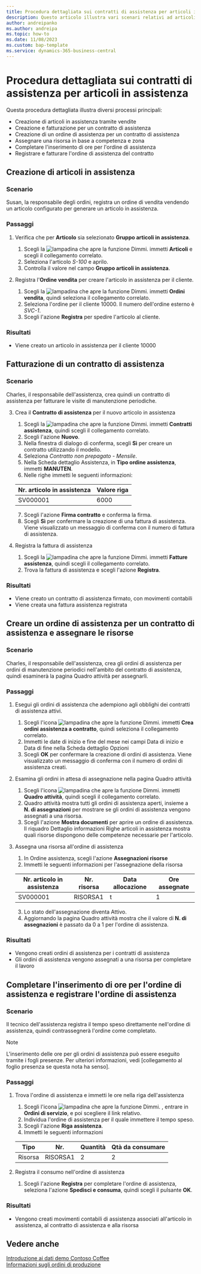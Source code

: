 ```yaml
---
title: Procedura dettagliata sui contratti di assistenza per articoli in assistenza
description: Questo articolo illustra vari scenari relativi ad articoli in assistenza e contratti di assistenza.
author: andreipanko
ms.author: andreipa
ms.topic: how-to
ms.date: 11/08/2023
ms.custom: bap-template
ms.service: dynamics-365-business-central
---
```


# Procedura dettagliata sui contratti di assistenza per articoli in assistenza

Questa procedura dettagliata illustra diversi processi principali:

- Creazione di articoli in assistenza tramite vendite
- Creazione e fatturazione per un contratto di assistenza
- Creazione di un ordine di assistenza per un contratto di assistenza
- Assegnare una risorsa in base a competenza e zona
- Completare l'inserimento di ore per l'ordine di assistenza
- Registrare e fatturare l'ordine di assistenza del contratto

## Creazione di articoli in assistenza

### Scenario  

Susan, la responsabile degli ordini, registra un ordine di vendita vendendo un articolo configurato per generare un articolo in assistenza.  

### Passaggi

1. Verifica che per **Articolo** sia selezionato **Gruppo articoli in assistenza**.
   
    1. Scegli la ![lampadina che apre la funzione Dimmi.](../../media/ui-search/search_small.png "Informazioni sull'operazione che si desidera eseguire") immetti **Articoli** e scegli il collegamento correlato.  
    2. Seleziona l'articolo *S-100* e aprilo.
    3. Controlla il valore nel campo **Gruppo articoli in assistenza**.
       
2. Registra l'**Ordine vendita** per creare l'articolo in assistenza per il cliente.  

    1. Scegli la ![lampadina che apre la funzione Dimmi.](../../media/ui-search/search_small.png "Dimmi cosa vuoi fare") immetti **Ordini vendita**, quindi seleziona il collegamento correlato.  
    2. Seleziona l'ordine per il cliente 10000. Il numero dell'ordine esterno è *SVC-1*.
    3. Scegli l'azione **Registra** per spedire l'articolo al cliente.

### Risultati

- Viene creato un articolo in assistenza per il cliente 10000

##  Fatturazione di un contratto di assistenza

### Scenario

Charles, il responsabile dell'assistenza, crea quindi un contratto di assistenza per fatturare le visite di manutenzione periodiche.

3. Crea il **Contratto di assistenza** per il nuovo articolo in assistenza
    1. Scegli la ![lampadina che apre la funzione Dimmi.](../../media/ui-search/search_small.png "Dimmi cosa vuoi fare") immetti **Contratti assistenza**, quindi scegli il collegamento correlato.
    2. Scegli l'azione **Nuovo**.  
    3. Nella finestra di dialogo di conferma, scegli **Sì** per creare un contratto utilizzando il modello. 
    4. Seleziona *Contratto non prepagato - Mensile*.
    5. Nella Scheda dettaglio Assistenza, in **Tipo ordine assistenza**, immetti **MANUTEN**.
    6. Nelle righe immetti le seguenti informazioni:

    |Nr. articolo in assistenza|Valore riga|  
    |----------------|----------|  
    |SV000001|6000|

    7. Scegli l'azione **Firma contratto** e conferma la firma.
    8. Scegli **Sì** per confermare la creazione di una fattura di assistenza. Viene visualizzato un messaggio di conferma con il numero di fattura di assistenza.

3. Registra la fattura di assistenza
   1. Scegli la ![lampadina che apre la funzione Dimmi.](../../media/ui-search/search_small.png "Informazioni sull'operazione che si desidera eseguire") immetti **Fatture assistenza**, quindi scegli il collegamento correlato.
   2. Trova la fattura di assistenza e scegli l'azione **Registra**.

### Risultati

- Viene creato un contratto di assistenza firmato, con movimenti contabili
- Viene creata una fattura assistenza registrata

## Creare un ordine di assistenza per un contratto di assistenza e assegnare le risorse

### Scenario  

Charles, il responsabile dell'assistenza, crea gli ordini di assistenza per ordini di manutenzione periodici nell'ambito del contratto di assistenza, quindi esaminerà la pagina Quadro attività per assegnarli.

### Passaggi

1. Esegui gli ordini di assistenza che adempiono agli obblighi dei contratti di assistenza attivi.
   1. Scegli l'icona ![lampadina che apre la funzione Dimmi.](../../media/ui-search/search_small.png "Informazioni sull'operazione che si desidera eseguire") immetti **Crea ordini assistenza a contratto**, quindi seleziona il collegamento correlato.
   2. Immetti le date di inizio e fine del mese nei campi Data di inizio e Data di fine nella Scheda dettaglio Opzioni
   3. Scegli **OK** per confermare la creazione di ordini di assistenza. Viene visualizzato un messaggio di conferma con il numero di ordini di assistenza creati.

2. Esamina gli ordini in attesa di assegnazione nella pagina Quadro attività
   1. Scegli l'icona ![lampadina che apre la funzione Dimmi.](../../media/ui-search/search_small.png "Informazioni sull'operazione che si desidera eseguire") immetti **Quadro attività**, quindi scegli il collegamento correlato.
   2. Quadro attività mostra tutti gli ordini di assistenza aperti, insieme a **N. di assegnazioni** per mostrare se gli ordini di assistenza vengono assegnati a una risorsa.
   3. Scegli l'azione **Mostra documenti** per aprire un ordine di assistenza.  Il riquadro Dettaglio informazioni Righe articoli in assistenza mostra quali risorse dispongono delle competenze necessarie per l'articolo.

3. Assegna una risorsa all'ordine di assistenza
   1. In Ordine assistenza, scegli l'azione **Assegnazioni risorse**
   2. Immetti le seguenti informazioni per l'assegnazione della risorsa

    |Nr. articolo in assistenza|Nr. risorsa|Data allocazione|Ore assegnate|
    |----------------|------------|---------------|---------------|  
    |SV000001|RISORSA1|t|1|

    3. Lo stato dell'assegnazione diventa Attivo.
    4. Aggiornando la pagina Quadro attività mostra che il valore di **N. di assegnazioni** è passato da 0 a 1 per l'ordine di assistenza.

### Risultati

- Vengono creati ordini di assistenza per i contratti di assistenza
- Gli ordini di assistenza vengono assegnati a una risorsa per completare il lavoro

## Completare l'inserimento di ore per l'ordine di assistenza e registrare l'ordine di assistenza

### Scenario  

Il tecnico dell'assistenza registra il tempo speso direttamente nell'ordine di assistenza, quindi contrassegnerà l'ordine come completato.

> [!NOTE]
> L'inserimento delle ore per gli ordini di assistenza può essere eseguito tramite i fogli presenze. Per ulteriori informazioni, vedi [collegamento al foglio presenza se questa nota ha senso].

### Passaggi

1. Trova l'ordine di assistenza e immetti le ore nella riga dell'assistenza
   1. Scegli l'icona ![lampadina che apre la funzione Dimmi.](../../media/ui-search/search_small.png "Informazioni sull'operazione che si desidera eseguire") , entrare in **Ordini di servizio**, e poi scegliere il link relativo.
   2. Individua l'ordine di assistenza per il quale immettere il tempo speso.
   3. Scegli l'azione **Riga assistenza**.
   4. Immetti le seguenti informazioni

    |Tipo|Nr.|Quantità|Qtà da consumare|
    |----|---|--------|--------|   
    |Risorsa|RISORSA1|2|2|

2. Registra il consumo nell'ordine di assistenza
   1. Scegli l'azione **Registra** per completare l'ordine di assistenza, seleziona l'azione **Spedisci e consuma**, quindi scegli il pulsante **OK**.

### Risultati

- Vengono creati movimenti contabili di assistenza associati all'articolo in assistenza, al contratto di assistenza e alla risorsa

## Vedere anche

[Introduzione ai dati demo Contoso Coffee](../../contoso-coffee/contoso-coffee-intro.md)  
[Informazioni sugli ordini di produzione](../../production-about-production-orders.md)